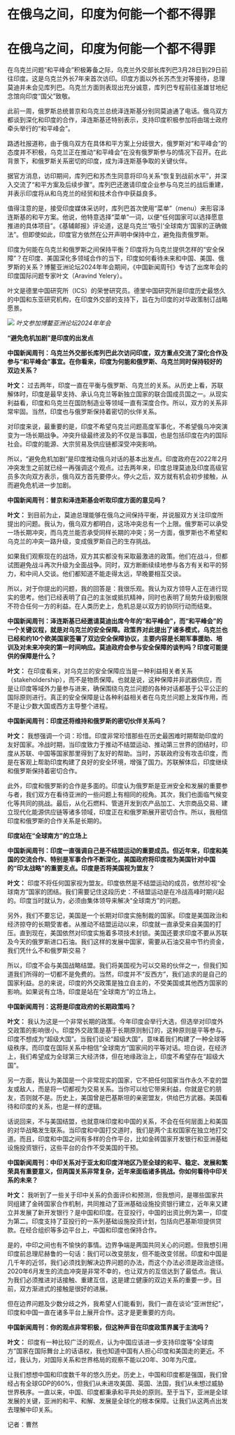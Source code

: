 # 在俄乌之间，印度为何能一个都不得罪

# 在俄乌之间，印度为何能一个都不得罪

在乌克兰问题“和平峰会”积极筹备之际，乌克兰外交部长库列巴3月28日到29日前往印度。这是乌克兰外长7年来首次访印。印度方面以外长苏杰生对等接待，总理莫迪并未会见库列巴。乌克兰方面则表现出充分诚意，库列巴专程前往圣雄甘地纪念馆向印度“国父”致敬。

此前一周，俄罗斯总统普京和乌克兰总统泽连斯基分别同莫迪通了电话。俄乌双方都谈到深化和印度的合作，泽连斯基还特别表示，支持印度积极参加将由瑞士政府牵头举行的“和平峰会”。

路透社报道称，由于俄乌双方在具体和平方案上分歧很大，俄罗斯对“和平峰会”的态度并不积极，乌克兰正在推动“和平峰会”在没有俄罗斯参与的情况下召开。在此背景下，和俄罗斯关系密切的印度，成为泽连斯基争取的关键伙伴。

据官方消息，访印期间，库列巴和苏杰生同意将印乌关系“恢复到战前水平”，并深入交流了“和平方案及后续步骤”。库列巴还邀请印度企业参与乌克兰的战后重建，并表示印度将从和乌克兰的经贸和技术合作中获益良多。

值得注意的是，接受印度媒体采访时，库列巴首次使用“菜单”（menu）来形容泽连斯基的和平方案。他说，他特意选择“菜单”一词，以便“任何国家可以选择愿意推进的具体项目”。《基辅邮报》评论道，这是乌克兰“吸引‘全球南方’国家的正确做法”。但即使如此，印度官方依然在公开声明中保持中立，避免指责俄罗斯。

印度为何能在乌克兰和俄罗斯之间保持平衡？印度将为乌克兰提供怎样的“安全保障”？在印度、美国深化多领域合作的当下，印度如何看待未来和中国、美国、俄罗斯的关系？博鳌亚洲论坛2024年年会期间，《中国新闻周刊》专访了出席年会的印度国际问题专家叶文（Aravind
Yelery）。

叶文是德里中国研究所（ICS）的荣誉研究员。德里中国研究所是印度历史最悠久的中国和东亚研究机构，在印度外交部的支持下，旨在为印度的对华政策制订战略愿景。

![](https://inews.gtimg.com/om_bt/O57SPWBOLG9GLTbLDVA9cPlbCQf6x5l9cjGZJt1B0scxEAA/1000)
_叶文参加博鳌亚洲论坛2024年年会_

**“避免危机加剧”是印度的出发点**

**中国新闻周刊：乌克兰外交部长库列巴此次访问印度，双方重点交流了深化合作及参与“和平峰会”事宜。在你看来，印度为何能和俄罗斯、乌克兰同时保持较好的双边关系？**

**叶文：**
过去两年，印度一直在平衡与俄罗斯、乌克兰的关系。从历史上看，苏联解体时，印度是最早支持、承认乌克兰等新独立国家的联合国成员国之一。从现实利益看，印度和乌克兰在国防制造业等领域一直有深度合作。所以，双方的关系非常牢固。当然，印度也与俄罗斯保持着密切的伙伴关系。

对印度来说，最重要的是，印度不希望乌克兰问题高度军事化，不希望俄乌冲突演变为一场长期战争。冲突升级最终波及的不仅是当事国，也是包括印度在内的国际社会。印度的能源、大宗贸易及供应链都深受冲突影响。

所以，“避免危机加剧”是印度推动俄乌对话的基本出发点。印度政府在2022年2月冲突发生之前就已经一再强调这个观点。过去两年来，印度总理莫迪及印度高级官员多次向双方表示，俄乌双方首先要停火。停火之后，双方就有机会初步接触，从而避免危机进一步加剧。

**中国新闻周刊：普京和泽连斯基会听取印度方面的意见吗？**

**叶文：**
到目前为止，莫迪总理能够在俄乌之间保持平衡，并说服双方关注印度所提出的问题。我认为，俄乌双方都明白，这场冲突总有一个上限。俄罗斯可以承受一场长期冲突，而乌克兰能否承受同样长期的冲突；另一方面，俄罗斯也不希望和乌克兰的冲突一路升级，变成俄罗斯自己的生存挑战。

如果我们观察现在的战场，双方其实都没有采取最激进的政策。他们在战斗，但都试图避免战斗再次升级为全面战争。同时，双方断断续续地参与各方有关和平的努力，和中间人交谈。他们都知道不能走得太远，早晚要相互交谈。

所以，对于你提出的问题，我的回答是：我很乐观。我认为双方领导人正在进行现实的思考。他们已经表明了自己的主张或抵抗精神，同时也表明了局势升级到极限不符合任何一方的利益。在人类历史上，危机总是以双方的协同行动而结束。

**中国新闻周刊：泽连斯基已经邀请莫迪出席今年的“和平峰会”，而“和平峰会”的一个关键议程，就是对乌克兰的安全保障。政策界对此提出了诸多模式，乌克兰也已经和约10个欧美国家签署了双边安全保障协议，主要内容是长期军事援助、培训及对未来冲突的第一时间响应。莫迪政府会参与安全保障的谈判吗？印度可能提供的保障是什么？**

**叶文：**
在印度看来，对乌克兰的安全保障应当是一种利益相关者关系（stakeholdership），而不是物质保障。也就是说，这种保障并非武器供应，而是让印度等域外力量参与进来，确保围绕乌克兰问题的各种对话都基于公平公正的国际原则进行。真正的安全保障是让各种利益相关者在乌克兰问题上发挥作用，而不是让少数大国或西方主导整个进程。

**中国新闻周刊：印度还将维持和俄罗斯的密切伙伴关系吗？**

**叶文：**
我想强调一个词：珍惜。印度非常珍惜那些在历史最困难时期帮助印度的友好国家。冷战时期，当印度致力于推动不结盟运动、推动第三世界的团结时，印度从苏联、中国等国家那里得到了友好的帮助。当时，苏联政府没有攻击印度，而是在客观上帮助印度构建了良好的安全环境，增强了国力。苏联解体后，印度继续和俄罗斯保持着密切合作。

此外，印度和俄罗斯的合作是多面的。印度认为俄罗斯是亚洲安全和发展的重要参与者，我们双方在看待亚洲的一些问题上有相同的视角。其次，我们也面临气候变化等共同的挑战。最后，从化石燃料、管道开发到农产品加工、大宗商品交易、建立现代化能源供应链等诸多领域，印度正在和俄罗斯展开密切合作。所以，我相信印度和俄罗斯的合作关系是长期的。

**印度站在“全球南方”的立场上**

**中国新闻周刊：印度一直强调自己是不结盟运动的重要成员。但近年来，印度和美国的交流合作、特别是军事合作不断深化，美国政府将印度视为美国针对中国的“印太战略”的重要支点。印度是否将美国视为盟友？**

**叶文：**
印度不将任何国家视为盟友。印度依然是不结盟运动的成员，依然珍视“全球南方”国家的团结。我们需要记住这段历史：不结盟运动是在冷战高峰时期兴起的。印度当时就认为，必须由集体领导来解决“全球南方”的问题。

另外，我们不要忘记，美国是一个长期对印度实施制裁的国家。印度是美国政治和经济掠夺的长期受害者。从推动不结盟运动以来，印度就一直承受来自美国的打压。直到现在，美国依然对印度实施着多项技术封锁。美国还要求印度不要从苏联及今天的俄罗斯进口石油。我们这样的发展中国家，需要从石油交易中节约资金，我们凭什么不和俄罗斯交易？

所以，印度不会与美国战略结盟。我们将美国视为可以交易的伙伴之一，但我们知道我们所得的一切都不是免费的。当然，印度并不“反西方”，我们追求的是自己的国家利益。总的来说，印度的外交政策是独立自主的，不受美国或其他西方国家的影响。如果说有立场，印度是站在“全球南方”的立场上。

**中国新闻周刊：这将是印度政府的长期政策吗？**

**叶文：**
我认为这是一个非常长期的政策。今年印度会举行大选，但选举对印度外交政策的影响很小。印度外交政策是基于长期原则制订的，这种原则是平等参与。印度不想成为“超级大国”。当我们谈论“超级大国”，意味着我们构建了一种全球等级秩序。而印度在国际关系中相信“全球南方”国家间的平等对话。坦白说，在经济上，我们希望成为全球第三大经济体，但在地缘政治上，印度不希望存在“超级大国”。

另一方面，我认为美国是一个非常现实的国家，它不把任何国家当作永久不变的盟友或敌人，而是将一切都视为交易关系。当你可以给它带来利益，你就是它的朋友，否则就不是。历史上，美国曾是巴基斯坦的亲密盟友，供给巴方武器。美国看待和印度的关系，也是一样的逻辑。

话说回来，不与美国结盟，也就意味印度和中国的关系，不会在任何层面上和美国的对华战略发生联系。当印度和中国打交道时，我们是两个主权国家在独立地打交道。而且，印度和中国之间有多样的合作平台，比如金砖国家开发银行和亚洲基础设施投资银行，这些平台的合作不受美国的干预。

**中国新闻周刊：中印关系对于亚太和印度洋地区乃至全球的和平、稳定、发展和繁荣具有重要意义，但两国关系非常复杂，近年来面临诸多挑战。你如何看待中印关系的未来？**

**叶文：**
我听到了一些关于印中关系的负面评价和预测，但我想问，是哪些国家共同组建了金砖国家合作机制，共同推动了亚洲基础设施投资银行建立，近年来又建立并发展了新开发银行？是中国和印度。在亚投行，中国的出资比例为第一，印度为第二。印度支持了亚投行的一系列基础设施投资计划，包括向巴基斯坦提供贷款。在经合组织等多边平台上，中国和印度也保持合作。

是的，中印之间也有不愉快的事情。边界争端是两国共同关心的问题。但我想引用印度前总理尼赫鲁的一句话：我们可以改变朋友，但不能改变邻居。印度和中国是几千年的近邻，我们必须找到解决边界问题的办法，而这个办法必须是政治途径。2020年6月发生的流血冲突是非常不幸的，也让双方的互信达到了最低点。我认为我们必须推进对话接触、重建互信，这是建立健康的双边关系的重要一步。目前，双方渐进式的接触是很好的进展。

但在边界问题及少数分歧之外，我希望人们能看到，我们一直在谈论“亚洲世纪”，印度和中国一直在诸多平台上展开合作。这才是更重要的方向。

**中国新闻周刊：你的观点非常积极，但这种声音在印度政策界属于主流吗？**

**叶文：**
印度有一种比较广泛的观点，认为中国应该进一步支持印度等“全球南方”国家在国际舞台上的话语权，我也知道中国有人担心印度和美国走的更近。不过，我认为，对国际关系和世界格局的观察不能以20年、30年为尺度。

让我们想想中国和印度数千年的悠久历史。历史上，中国和印度都是强国，我们曾经占有全球GDP的60%，但我们从未进攻美国、英国、法国，我们从未想过威胁世界秩序。一直以来，中国、印度都秉承和平共处的原则。至于当下，亚洲是全球发展的关键，亚洲的和平、和解、发展是全球化的根本保障。让我们从这两点出发去理解中印关系。

记者：曹然

